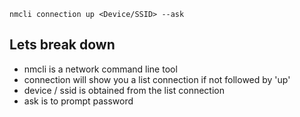 `nmcli connection up <Device/SSID> --ask`


Lets break down
--
- nmcli is a network command line tool
- connection will show you a list connection if not followed by 'up'
- device / ssid is obtained from the list connection
- ask is to prompt password